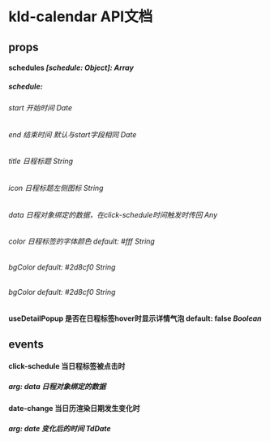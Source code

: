 # kld-calendar API文档

## props

#### schedules _[schedule: Object]: Array_
##### schedule:
###### start 开始时间 _Date_
###### end 结束时间 默认与start字段相同 _Date_
###### title 日程标题 _String_
###### icon 日程标题左侧图标 _String_
###### data 日程对象绑定的数据，在click-schedule时间触发时传回 _Any_
###### color 日程标签的字体颜色 default: #fff _String_
###### bgColor default: #2d8cf0  _String_
###### bgColor default: #2d8cf0  _String_

#### useDetailPopup 是否在日程标签hover时显示详情气泡 default: false _Boolean_

## events

#### click-schedule 当日程标签被点击时
##### arg: data 日程对象绑定的数据

#### date-change 当日历渲染日期发生变化时
##### arg: date 变化后的时间 _TdDate_